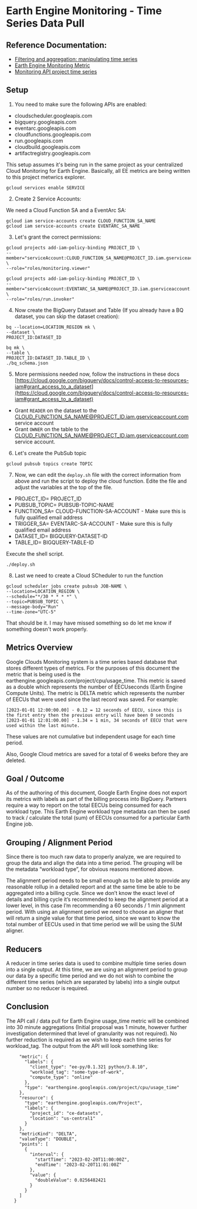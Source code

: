 # Earth Engine Monitoring - Time Series Data Pull

## Reference Documentation:

- [Filtering and aggregation: manipulating time series](https://cloud.google.com/monitoring/api/v3/aggregation)
- [Earth Engine Monitoring Metric](https://cloud.google.com/monitoring/api/metrics_gcp#gcp-earthengine)
- [Monitoring API project time series](https://cloud.google.com/monitoring/api/ref_v3/rest/v3/projects.timeSeries/list)

## Setup

1. You need to make sure the following APIs are enabled:

- cloudscheduler.googleapis.com
- bigquery.googleapis.com
- eventarc.googleapis.com
- cloudfunctions.googleapis.com
- run.googleapis.com
- cloudbuild.googleapis.com
- artifactregistry.googleapis.com

This setup assumes it's being run in the same project as your centralized Cloud Monitoring for Earth Engine. Basically, all EE metrics are being written to this project metwrics explorer.

```
gcloud services enable SERVICE
```

2. Create 2 Service Accounts:

We need a Cloud Function SA and a EventArc SA:

```
gcloud iam service-accounts create CLOUD_FUNCTION_SA_NAME
gcloud iam service-accounts create EVENTARC_SA_NAME
```

3. Let's grant the correct permissions:

```
gcloud projects add-iam-policy-binding PROJECT_ID \
--member="serviceAccount:CLOUD_FUNCTION_SA_NAME@PROJECT_ID.iam.gserviceaccount.com" \
--role="roles/monitoring.viewer"

gcloud projects add-iam-policy-binding PROJECT_ID \
--member="serviceAccount:EVENTARC_SA_NAME@PROJECT_ID.iam.gserviceaccount.com" \
--role="roles/run.invoker"
```

4. Now create the BigQuery Dataset and Table (If you already have a BQ dataset, you can skip the dataset creation):

```
bq --location=LOCATION_REGION mk \
--dataset \
PROJECT_ID:DATASET_ID

bq mk \
--table \
PROJECT_ID:DATASET_ID.TABLE_ID \
./bq_schema.json
```

5. More permissions needed now, follow the instructions in these docs [https://cloud.google.com/bigquery/docs/control-access-to-resources-iam#grant_access_to_a_dataset](https://cloud.google.com/bigquery/docs/control-access-to-resources-iam#grant_access_to_a_dataset)

- Grant `READER` on the dataset to the CLOUD_FUNCTION_SA_NAME@PROJECT_ID.iam.gserviceaccount.com service account
- Grant `OWNER` on the table to the CLOUD_FUNCTION_SA_NAME@PROJECT_ID.iam.gserviceaccount.com service account.

6. Let's create the PubSub topic

```
gcloud pubsub topics create TOPIC
```

7. Now, we can edit the `deploy.sh` file with the correct information from above and run the script to deploy the cloud function. Edite the file and adjust the variables at the top of the file.

- PROJECT_ID= PROJECT_ID
- PUBSUB_TOPIC= PUBSUB-TOPIC-NAME
- FUNCTION_SA= CLOUD-FUNCTION-SA-ACCOUNT - Make sure this is fully qualified email address
- TRIGGER_SA= EVENTARC-SA-ACCOUNT - Make sure this is fully qualified email address
- DATASET_ID= BIGQUERY-DATASET-ID
- TABLE_ID= BIGQUERY-TABLE-ID

Execute the shell script.

```
./deploy.sh
```

8. Last we need to create a Cloud SCheduler to run the function

```
gcloud scheduler jobs create pubsub JOB-NAME \
--location=LOCATION_REGION \
--schedule="*/30 * * * *" \
--topic=PUBSUB_TOPIC \
--message-body="Run"
--time-zone="UTC-5"
```

That should be it. I may have missed something so do let me know if something doesn't work properly.

## Metrics Overview

Google Clouds Monitoring system is a time series based database that stores different types of metrics. For the purposes of this document the metric that is being used is the earthengine.googleapis.com/project/cpu/usage_time. This metric is saved as a double which represents the number of EECUseconds (Earth Engine Compute Units). The metric is DELTA metric which represents the number of EECUs that were used since the last record was saved. For example:

```
[2023-01-01 12:00:00.00] - 0.12 = 12 seconds of EECU, since this is the first entry then the previous entry will have been 0 seconds
[2023-01-01 12:01:00.00] - 1.34 = 1 min, 34 seconds of EECU that were used within the last minute.
```

These values are not cumulative but independent usage for each time period.

Also, Google Cloud metrics are saved for a total of 6 weeks before they are deleted.

## Goal / Outcome

As of the authoring of this document, Google Earth Engine does not export its metrics with labels as part of the billing process into BigQuery. Partners require a way to report on the total EECUs being consumed for each workload type. This Earth Engine workload type metadata can then be used to track / calculate the total (sum) of EECUs consumed for a particular Earth Engine job.

## Grouping / Alignment Period

Since there is too much raw data to properly analyze, we are required to group the data and align the data into a time period. The grouping will be the metadata “workload type”, for obvious reasons mentioned above.

The alignment period needs to be small enough as to be able to provide any reasonable rollup in a detailed report and at the same time be able to be aggregated into a billing cycle. Since we don’t know the exact level of details and billing cycle it’s recommended to keep the alignment period at a lower level, in this case I’m recommending a 60 seconds / 1 min alignment period. With using an alignment period we need to choose an aligner that will return a single value for that time period, since we want to know the total number of EECUs used in that time period we will be using the SUM aligner.

## Reducers

A reducer in time series data is used to combine multiple time series down into a single output. At this time, we are using an alignment period to group our data by a specific time period and we do not wish to combine the different time series (which are separated by labels) into a single output number so no reducer is required.

## Conclusion

The API call / data pull for Earth Engine usage_time metric will be combined into 30 minute aggregations (Initial proposal was 1 minute, however further investigation determined that level of granularity was not required). No further reduction is required as we wish to keep each time series for workload_tag. The output from the API will look something like:

```
     "metric": {
       "labels": {
         "client_type": "ee-py/0.1.321 python/3.8.10",
         "workload_tag": "some-type-of-work",
         "compute_type": "online"
       },
       "type": "earthengine.googleapis.com/project/cpu/usage_time"
     },
     "resource": {
       "type": "earthengine.googleapis.com/Project",
       "labels": {
         "project_id": "ce-datasets",
         "location": "us-central1"
       }
     },
     "metricKind": "DELTA",
     "valueType": "DOUBLE",
     "points": [
       {
         "interval": {
           "startTime": "2023-02-20T11:00:00Z",
           "endTime": "2023-02-20T11:01:00Z"
         },
         "value": {
           "doubleValue": 0.0256482421
         }
       }
     ]
   }
```

